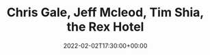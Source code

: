 ---
templateKey: event
guid: 5B2783E6-9DEE-8228-846F-44DAF61AB010
date: 2022-02-02T17:30:00+00:00
eventTime: '5:30pm'
title: Chris Gale, Jeff Mcleod, Tim Shia, the Rex Hotel
artist: Chris Gale, Jeff Mcleod, Tim Shia
city: Toronto
venue: the Rex Hotel
group: Tim Shia
---